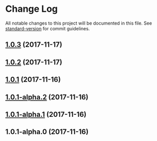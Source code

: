 # Change Log

All notable changes to this project will be documented in this file. See [standard-version](https://github.com/conventional-changelog/standard-version) for commit guidelines.

<a name="1.0.3"></a>
## [1.0.3](https://github.com/jrainlau/rhyke/compare/v1.0.2...v1.0.3) (2017-11-17)



<a name="1.0.2"></a>
## [1.0.2](https://github.com/jrainlau/rhyke/compare/v1.0.1...v1.0.2) (2017-11-17)



<a name="1.0.1"></a>
## [1.0.1](https://github.com/jrainlau/rhyke/compare/v1.0.1-alpha.2...v1.0.1) (2017-11-16)



<a name="1.0.1-alpha.2"></a>
## [1.0.1-alpha.2](https://github.com/jrainlau/rhyke/compare/v1.0.1-alpha.1...v1.0.1-alpha.2) (2017-11-16)



<a name="1.0.1-alpha.1"></a>
## [1.0.1-alpha.1](https://github.com/jrainlau/rhyke/compare/v1.0.1-alpha.0...v1.0.1-alpha.1) (2017-11-16)



<a name="1.0.1-alpha.0"></a>
## 1.0.1-alpha.0 (2017-11-16)

